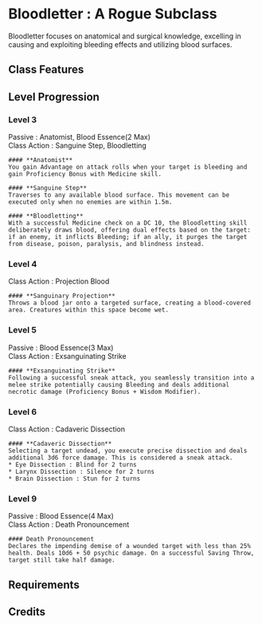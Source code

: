 # Bloodletter : A Rogue Subclass
Bloodletter focuses on anatomical and surgical knowledge, excelling in causing and exploiting bleeding effects and utilizing blood surfaces.

## Class Features

## Level Progression

### Level 3
Passive : Anatomist, Blood Essence(2 Max)   
Class Action : Sanguine Step, Bloodletting

    #### **Anatomist**
    You gain Advantage on attack rolls when your target is bleeding and gain Proficiency Bonus with Medicine skill.

    #### **Sanguine Step**
    Traverses to any available blood surface. This movement can be executed only when no enemies are within 1.5m.

    #### **Bloodletting**
    With a successful Medicine check on a DC 10, the Bloodletting skill deliberately draws blood, offering dual effects based on the target: if an enemy, it inflicts Bleeding; if an ally, it purges the target from disease, poison, paralysis, and blindness instead.


### Level 4
Class Action : Projection Blood   

    #### **Sanguinary Projection**
    Throws a blood jar onto a targeted surface, creating a blood-covered area. Creatures within this space become wet.


### Level 5
Passive : Blood Essence(3 Max)   
Class Action : Exsanguinating Strike   

    #### **Exsanguinating Strike** 
    Following a successful sneak attack, you seamlessly transition into a melee strike potentially causing Bleeding and deals additional necrotic damage (Proficiency Bonus + Wisdom Modifier). 


### Level 6   
Class Action : Cadaveric Dissection   

    #### **Cadaveric Dissection**   
    Selecting a target undead, you execute precise dissection and deals additional 3d6 force damage. This is considered a sneak attack.
    * Eye Dissection : Blind for 2 turns
    * Larynx Dissection : Silence for 2 turns
    * Brain Dissection : Stun for 2 turns

### Level 9   
Passive : Blood Essence(4 Max)   
Class Action : Death Pronouncement   

    #### Death Pronouncement
    Declares the impending demise of a wounded target with less than 25% health. Deals 10d6 + 50 psychic damage. On a successful Saving Throw, target still take half damage. 

## Requirements

## Credits
